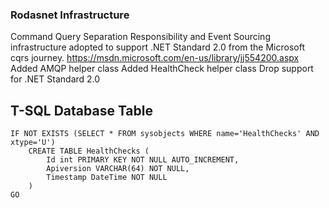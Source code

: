 ### Rodasnet Infrastructure

Command Query Separation Responsibility and Event Sourcing infrastructure adopted to support .NET Standard 2.0 from the Microsoft cqrs journey. https://msdn.microsoft.com/en-us/library/jj554200.aspx
Added AMQP helper class
Added HealthCheck helper class
Drop support for .NET Standard 2.0

## T-SQL Database Table

```
IF NOT EXISTS (SELECT * FROM sysobjects WHERE name='HealthChecks' AND xtype='U')
    CREATE TABLE HealthChecks (
        Id int PRIMARY KEY NOT NULL AUTO_INCREMENT,
		Apiversion VARCHAR(64) NOT NULL,
		Timestamp DateTime NOT NULL
    )
GO

```
